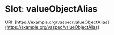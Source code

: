 # Slot: valueObjectAlias

URI: [https://example.org/vaspec/valueObjectAlias](https://example.org/vaspec/valueObjectAlias)